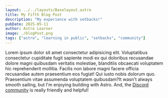```yaml
---
layout: ../../layouts/Baselayout.astro
title: My Fifth Blog Post
description: "My experience with setbacks!"
pubDate: 2025-05-11
author: Astro Learner
image: ./blogPost.png
tags: ["astro", "learning in public", "setbacks", "community"]
---
```


Lorem ipsum dolor sit amet consectetur adipisicing elit. Voluptatibus consectetur cupiditate fugit sapiente modi ex qui doloribus recusandae dolore magni quibusdam veritatis molestiae, blanditiis obcaecati voluptatem hic reprehenderit mollitia. Facilis non labore magni facere officia recusandae autem praesentium eos fugiat! Qui iusto nobis dolorum quo. Praesentium vitae assumenda voluptatem quibusdam?It wasn't always smooth sailing, but I'm enjoying building with Astro. And, the [Discord community](https://astro.build/chat) is really friendly and helpful!
